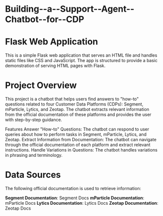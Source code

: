 # Building--a--Support--Agent--Chatbot--for--CDP

# Flask Web Application
This is a simple Flask web application that serves an HTML file and handles static files like CSS and JavaScript. The app is structured to provide a basic demonstration of serving HTML pages with Flask.

# Project Overview
This project is a chatbot that helps users find answers to "how-to" questions related to four Customer Data Platforms (CDPs): Segment, mParticle, Lytics, and Zeotap. The chatbot extracts relevant information from the official documentation of these platforms and provides the user with step-by-step guidance.

Features
Answer "How-to" Questions: The chatbot can respond to user queries about how to perform tasks in Segment, mParticle, Lytics, and Zeotap.
Extract Information from Documentation: The chatbot can navigate through the official documentation of each platform and extract relevant instructions.
Handle Variations in Questions: The chatbot handles variations in phrasing and terminology.

# **Data Sources**
The following official documentation is used to retrieve information:

**Segment Documentation**: Segment Docs
**mParticle Documentation**: mParticle Docs
**Lytics Documentation**: Lytics Docs
**Zeotap Documentation**: Zeotap Docs
